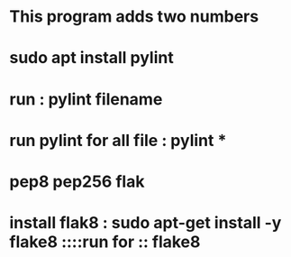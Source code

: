 # This program adds two numbers
# sudo apt install pylint
# run : pylint filename
# run pylint for all file : pylint *
# pep8  pep256 flak
# install flak8 :  sudo apt-get install -y flake8   ::::run for :: flake8
